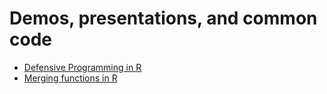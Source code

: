 # Demos, presentations, and common code
  * [Defensive Programming in R](https://github.com/jennahgosciak/demos/tree/main/defensive_programming)
  * [Merging functions in R]()
